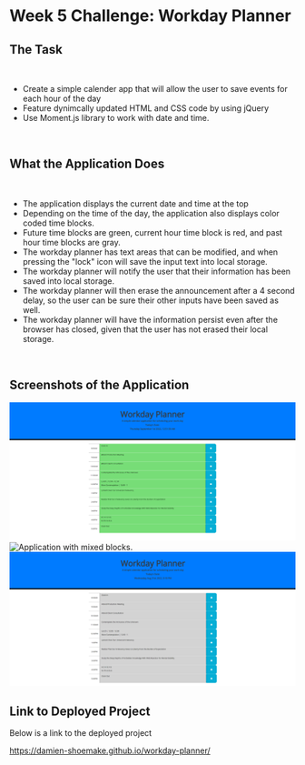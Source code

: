 # Week 5 Challenge: Workday Planner

## The Task
<br>

- Create a simple calender app that will allow the user to save events for each hour of the day
- Feature dynimcally updated HTML and CSS code by using jQuery
- Use Moment.js library to work with date and time. 
<br>

## What the Application Does
<br>

- The application displays the current date and time at the top
- Depending on the time of the day, the application also displays color coded time blocks. 
- Future time blocks are green, current hour time block is red, and past hour time blocks are gray. 
- The workday planner has text areas that can be modified, and when pressing the "lock" icon will save the input text into local storage. 
- The workday planner will notify the user that their information has been saved into local storage. 
- The workday planner will then erase the announcement after a 4 second delay, so the user can be sure their other inputs have been saved as well. 
- The workday planner will have the information persist even after the browser has closed, given that the user has not erased their local storage. 
<br>

## Screenshots of the Application

![Project with green blocks.](/Assets/Workday_planner_green.png)
![Application with mixed blocks.](/Assets/Workday_planner_mixed.png)
![Application with gray blocks.](/Assets/Workday_planner_gray.png)

## Link to Deployed Project

Below is a link to the deployed project

https://damien-shoemake.github.io/workday-planner/
